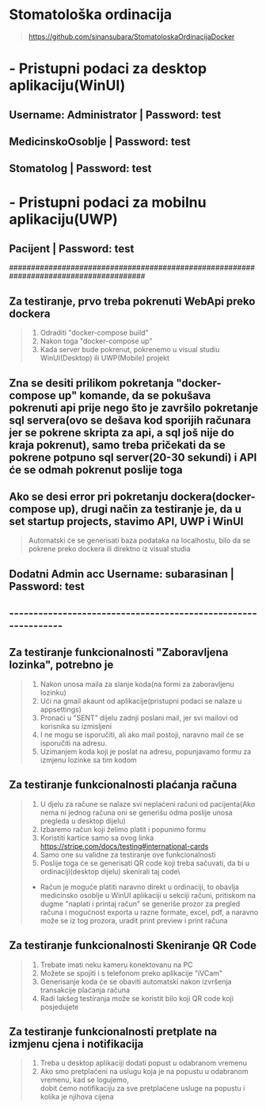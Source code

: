 # Stomatološka ordinacija
> https://github.com/sinansubara/StomatoloskaOrdinacijaDocker

# - Pristupni podaci za desktop aplikaciju(WinUI)
## Username: Administrator | Password: test
## MedicinskoOsoblje | Password: test
## Stomatolog | Password: test

# - Pristupni podaci za mobilnu aplikaciju(UWP)
## Pacijent | Password: test

#######################################################################################
## Za testiranje, prvo treba pokrenuti WebApi preko dockera
> 1. Odraditi "docker-compose build"
> 2. Nakon toga "docker-compose up"
> 3. Kada server bude pokrenut, pokrenemo u visual studiu WinUI(Desktop) ili UWP(Mobile) projekt

## Zna se desiti prilikom pokretanja "docker-compose up" komande, da se pokušava pokrenuti api prije nego što je završilo pokretanje sql servera(ovo se dešava kod sporijih računara jer se pokrene skripta za api, a sql još nije do kraja pokrenut), samo treba pričekati da se pokrene potpuno sql server(20-30 sekundi) i API će se odmah pokrenut poslije toga
## Ako se desi error pri pokretanju dockera(docker-compose up), drugi način za testiranje je, da u set startup projects, stavimo API, UWP i WinUI
> Automatski će se generisati baza podataka na localhostu, bilo da se pokrene preko dockera ili direktno iz visual studia


## Dodatni Admin acc Username: subarasinan | Password: test
## --------------------------------------------------------------

## Za testiranje funkcionalnosti "Zaboravljena lozinka", potrebno je
> 1. Nakon unosa maila za slanje koda(na formi za zaboravljenu lozinku)
> 2. Ući na gmail akaunt od aplikacije(pristupni podaci se nalaze u appsettings)
> 3. Pronaći u "SENT" dijelu zadnji poslani mail, jer svi mailovi od korisnika su izmisljeni
> 3. I ne mogu se isporučiti, ali ako mail postoji, naravno mail će se isporučiti na adresu.
> 4. Uzimanjem koda koji je poslat na adresu, popunjavamo formu za izmjenu lozinke sa tim kodom

## Za testiranje funkcionalnosti plaćanja računa
> 1. U djelu za račune se nalaze svi neplaćeni računi od pacijenta(Ako nema ni jednog računa oni se generišu odma poslije unosa pregleda u desktop dijelu)
> 2. Izbaremo račun koji želimo platit i popunimo formu
> 3. Koristiti kartice samo sa ovog linka https://stripe.com/docs/testing#international-cards
> 3. Samo one su validne za testiranje ove funkcionalnosti
> 4. Poslije toga će se generisati QR code koji treba sačuvati, da bi u ordinaciji(desktop dijelu) skenirali taj code\
> * Račun je moguće platiti naravno direkt u ordinaciji, to obavlja medicinsko osoblje u WinUI aplikaciji u sekciji računi, pritiskom na dugme "naplati i printaj račun" se generiše prozor za pregled računa i mogućnost exporta u razne formate, excel, pdf, a naravno može se iz tog prozora, uradit print preview i print računa

## Za testiranje funkcionalnosti Skeniranje QR Code
> 1. Trebate imati neku kameru konektovanu na PC
> 1. Možete se spojiti i s telefonom preko aplikacije "iVCam"
> 2. Generisanje koda će se obaviti automatski nakon izvršenja transakcije plaćanja računa
> 3. Radi lakšeg testiranja može se koristit bilo koji QR code koji posjedujete

## Za testiranje funkcionalnosti pretplate na izmjenu cjena i notifikacija
> 1. Treba u desktop aplikaciji dodati popust u odabranom vremenu
> 2. Ako smo pretplaćeni na uslugu koja je na popustu u odabranom vremenu, kad se logujemo,\
> dobit ćemo notifikaciju za sve pretplaćene usluge na popustu i kolika je njihova cijena
